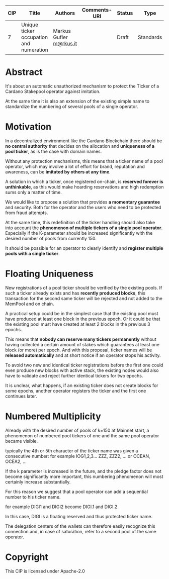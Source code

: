 | CIP  | Title                                   | Authors                   | Comments-URI | Status | Type      | Created    | License    |
| ---- | --------------------------------------- | ------------------------- | ------------ | ------ | --------- | ---------- | ---------- |
| 7    | Unique ticker occupation and numeration | Markus Gufler <m@rkus.it> |              | Draft  | Standards | 2020-09-17 | Apache-2.0 |

# Abstract

It's about an automatic unauthorized mechanism to protect the Ticker of a Cardano Stakepool operator against imitation.

At the same time it is also an extension of the existing simple name to standardize the numbering of several pools of a single operator.

# Motivation

In a decentralized environment like the Cardano Blockchain there should be **no central authority** that decides on the allocation and **uniqueness of a pool ticker**, as is the case with domain names.

Without any protection mechanisms, this means that a ticker name of a pool operator, which may involve a lot of effort for brand, reputation and awareness, can be **imitated by others at any time**. 

A solution in which a ticker, once registered on-chain, is **reserved forever is unthinkable**, as this would make hoarding reservations and high redemption sums only a matter of time.

We would like to propose a solution that provides **a momentary guarantee** and security. Both for the operator and the users who need to be protected from fraud attempts.

At the same time, this redefinition of the ticker handling should also take into account the **phenomenon of multiple tickers of a single pool operator**. Especially if the K-parameter should be increased significantly with the desired number of pools from currently 150.

It should be possible for an operator to clearly identify and **register multiple pools with a single ticker**.

# Floating Uniqueness

New registrations of a pool ticker should be verified by the existing pools. If such a ticker already exists and has **recently produced blocks**, this transaction for the second same ticker will be rejected and not added to the MemPool and on chain.

A practical setup could be in the simplest case that the existing pool must have produced at least one block in the previous epoch. Or it could be that the existing pool must have created at least 2 blocks in the previous 3 epochs.

This means that **nobody can reserve many tickers permanently** without having collected a certain amount of stakes which guarantees at least one block (or more) per epoch. And with this proposal, ticker names will be **released automatically** and at short notice if an operator stops his activity. 

To avoid two new and identical ticker registrations before the first one could even produce new blocks with active stack, the existing nodes would also have to validate and reject further identical tickers for two epochs.

It is unclear, what happens, if an existing ticker does not create blocks for some epochs, another operator registers the ticker and the first one continues later.  

# Numbered Multiplicity

Already with the desired number of pools of k=150 at Mainnet start, a phenomenon of numbered pool tickers of one and the same pool operator became visible.

typically the 4th or 5th character of the ticker name was given a consecutive number: for example IOG1,2,3... ZZZ, ZZZ2, ... or OCEAN, OCEA2, ...

If the k parameter is increased in the future, and the pledge factor does not become significantly more important, this numbering phenomenon will most certainly increase substantially. 

For this reason we suggest that a pool operator can add a sequential number to his ticker name. 

for example DIGI1 and DIGI2 become DIGI.1 and DIGI.2 

In this case, DIGI is a floating reserved and thus protected ticker name.   

The delegation centers of the wallets can therefore easily recognize this connection and, in case of saturation, refer to a second pool of the same operator.



# Copyright

This CIP is licensed under Apache-2.0
